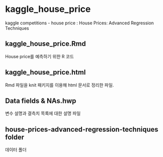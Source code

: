 # kaggle_house_price
kaggle competitions - house price : House Prices: Advanced Regression Techniques

## kaggle_house_price.Rmd
House price를 예측하기 위한 R 코드

## kaggle_house_price.html
Rmd 파일을 knit 패키지를 이용해 html 문서로 정리한 파일.

## Data fields & NAs.hwp
변수 설명과 결측치 목록에 대한 설명 파일

## house-prices-advanced-regression-techniques folder
데이터 폴더
